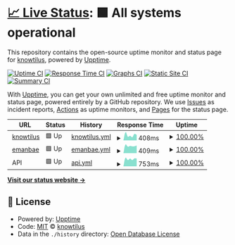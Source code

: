 # [📈 Live Status](https://knowtilus.github.io/upptime): <!--live status--> **🟩 All systems operational**

This repository contains the open-source uptime monitor and status page for [knowtilus](https://knowtilus.github.io/upptime), powered by [Upptime](https://github.com/upptime/upptime).

[![Uptime CI](https://github.com/knowtilus/upptime/workflows/Uptime%20CI/badge.svg)](https://github.com/knowtilus/upptime/actions?query=workflow%3A%22Uptime+CI%22)
[![Response Time CI](https://github.com/knowtilus/upptime/workflows/Response%20Time%20CI/badge.svg)](https://github.com/knowtilus/upptime/actions?query=workflow%3A%22Response+Time+CI%22)
[![Graphs CI](https://github.com/knowtilus/upptime/workflows/Graphs%20CI/badge.svg)](https://github.com/knowtilus/upptime/actions?query=workflow%3A%22Graphs+CI%22)
[![Static Site CI](https://github.com/knowtilus/upptime/workflows/Static%20Site%20CI/badge.svg)](https://github.com/knowtilus/upptime/actions?query=workflow%3A%22Static+Site+CI%22)
[![Summary CI](https://github.com/knowtilus/upptime/workflows/Summary%20CI/badge.svg)](https://github.com/knowtilus/upptime/actions?query=workflow%3A%22Summary+CI%22)

With [Upptime](https://upptime.js.org), you can get your own unlimited and free uptime monitor and status page, powered entirely by a GitHub repository. We use [Issues](https://github.com/knowtilus/upptime/issues) as incident reports, [Actions](https://github.com/knowtilus/upptime/actions) as uptime monitors, and [Pages](https://knowtilus.github.io/upptime) for the status page.

<!--start: status pages-->
<!-- This summary is generated by Upptime (https://github.com/upptime/upptime) -->
<!-- Do not edit this manually, your changes will be overwritten -->
<!-- prettier-ignore -->
| URL | Status | History | Response Time | Uptime |
| --- | ------ | ------- | ------------- | ------ |
| <img alt="" src="https://icons.duckduckgo.com/ip3/www.knowtil.us.ico" height="13"> [knowtilus](https://www.knowtil.us) | 🟩 Up | [knowtilus.yml](https://github.com/knowtilus/upptime/commits/HEAD/history/knowtilus.yml) | <details><summary><img alt="Response time graph" src="./graphs/knowtilus/response-time-week.png" height="20"> 408ms</summary><br><a href="https://status.knowtil.us/history/knowtilus"><img alt="Response time 661" src="https://img.shields.io/endpoint?url=https%3A%2F%2Fraw.githubusercontent.com%2Fknowtilus%2Fupptime%2FHEAD%2Fapi%2Fknowtilus%2Fresponse-time.json"></a><br><a href="https://status.knowtil.us/history/knowtilus"><img alt="24-hour response time 435" src="https://img.shields.io/endpoint?url=https%3A%2F%2Fraw.githubusercontent.com%2Fknowtilus%2Fupptime%2FHEAD%2Fapi%2Fknowtilus%2Fresponse-time-day.json"></a><br><a href="https://status.knowtil.us/history/knowtilus"><img alt="7-day response time 408" src="https://img.shields.io/endpoint?url=https%3A%2F%2Fraw.githubusercontent.com%2Fknowtilus%2Fupptime%2FHEAD%2Fapi%2Fknowtilus%2Fresponse-time-week.json"></a><br><a href="https://status.knowtil.us/history/knowtilus"><img alt="30-day response time 535" src="https://img.shields.io/endpoint?url=https%3A%2F%2Fraw.githubusercontent.com%2Fknowtilus%2Fupptime%2FHEAD%2Fapi%2Fknowtilus%2Fresponse-time-month.json"></a><br><a href="https://status.knowtil.us/history/knowtilus"><img alt="1-year response time 655" src="https://img.shields.io/endpoint?url=https%3A%2F%2Fraw.githubusercontent.com%2Fknowtilus%2Fupptime%2FHEAD%2Fapi%2Fknowtilus%2Fresponse-time-year.json"></a></details> | <details><summary><a href="https://status.knowtil.us/history/knowtilus">100.00%</a></summary><a href="https://status.knowtil.us/history/knowtilus"><img alt="All-time uptime 99.90%" src="https://img.shields.io/endpoint?url=https%3A%2F%2Fraw.githubusercontent.com%2Fknowtilus%2Fupptime%2FHEAD%2Fapi%2Fknowtilus%2Fuptime.json"></a><br><a href="https://status.knowtil.us/history/knowtilus"><img alt="24-hour uptime 100.00%" src="https://img.shields.io/endpoint?url=https%3A%2F%2Fraw.githubusercontent.com%2Fknowtilus%2Fupptime%2FHEAD%2Fapi%2Fknowtilus%2Fuptime-day.json"></a><br><a href="https://status.knowtil.us/history/knowtilus"><img alt="7-day uptime 100.00%" src="https://img.shields.io/endpoint?url=https%3A%2F%2Fraw.githubusercontent.com%2Fknowtilus%2Fupptime%2FHEAD%2Fapi%2Fknowtilus%2Fuptime-week.json"></a><br><a href="https://status.knowtil.us/history/knowtilus"><img alt="30-day uptime 99.88%" src="https://img.shields.io/endpoint?url=https%3A%2F%2Fraw.githubusercontent.com%2Fknowtilus%2Fupptime%2FHEAD%2Fapi%2Fknowtilus%2Fuptime-month.json"></a><br><a href="https://status.knowtil.us/history/knowtilus"><img alt="1-year uptime 99.98%" src="https://img.shields.io/endpoint?url=https%3A%2F%2Fraw.githubusercontent.com%2Fknowtilus%2Fupptime%2FHEAD%2Fapi%2Fknowtilus%2Fuptime-year.json"></a></details>
| <img alt="" src="https://icons.duckduckgo.com/ip3/www.emanbae.com.ico" height="13"> [emanbae](https://www.emanbae.com) | 🟩 Up | [emanbae.yml](https://github.com/knowtilus/upptime/commits/HEAD/history/emanbae.yml) | <details><summary><img alt="Response time graph" src="./graphs/emanbae/response-time-week.png" height="20"> 409ms</summary><br><a href="https://status.knowtil.us/history/emanbae"><img alt="Response time 430" src="https://img.shields.io/endpoint?url=https%3A%2F%2Fraw.githubusercontent.com%2Fknowtilus%2Fupptime%2FHEAD%2Fapi%2Femanbae%2Fresponse-time.json"></a><br><a href="https://status.knowtil.us/history/emanbae"><img alt="24-hour response time 425" src="https://img.shields.io/endpoint?url=https%3A%2F%2Fraw.githubusercontent.com%2Fknowtilus%2Fupptime%2FHEAD%2Fapi%2Femanbae%2Fresponse-time-day.json"></a><br><a href="https://status.knowtil.us/history/emanbae"><img alt="7-day response time 409" src="https://img.shields.io/endpoint?url=https%3A%2F%2Fraw.githubusercontent.com%2Fknowtilus%2Fupptime%2FHEAD%2Fapi%2Femanbae%2Fresponse-time-week.json"></a><br><a href="https://status.knowtil.us/history/emanbae"><img alt="30-day response time 426" src="https://img.shields.io/endpoint?url=https%3A%2F%2Fraw.githubusercontent.com%2Fknowtilus%2Fupptime%2FHEAD%2Fapi%2Femanbae%2Fresponse-time-month.json"></a><br><a href="https://status.knowtil.us/history/emanbae"><img alt="1-year response time 427" src="https://img.shields.io/endpoint?url=https%3A%2F%2Fraw.githubusercontent.com%2Fknowtilus%2Fupptime%2FHEAD%2Fapi%2Femanbae%2Fresponse-time-year.json"></a></details> | <details><summary><a href="https://status.knowtil.us/history/emanbae">100.00%</a></summary><a href="https://status.knowtil.us/history/emanbae"><img alt="All-time uptime 99.98%" src="https://img.shields.io/endpoint?url=https%3A%2F%2Fraw.githubusercontent.com%2Fknowtilus%2Fupptime%2FHEAD%2Fapi%2Femanbae%2Fuptime.json"></a><br><a href="https://status.knowtil.us/history/emanbae"><img alt="24-hour uptime 100.00%" src="https://img.shields.io/endpoint?url=https%3A%2F%2Fraw.githubusercontent.com%2Fknowtilus%2Fupptime%2FHEAD%2Fapi%2Femanbae%2Fuptime-day.json"></a><br><a href="https://status.knowtil.us/history/emanbae"><img alt="7-day uptime 100.00%" src="https://img.shields.io/endpoint?url=https%3A%2F%2Fraw.githubusercontent.com%2Fknowtilus%2Fupptime%2FHEAD%2Fapi%2Femanbae%2Fuptime-week.json"></a><br><a href="https://status.knowtil.us/history/emanbae"><img alt="30-day uptime 100.00%" src="https://img.shields.io/endpoint?url=https%3A%2F%2Fraw.githubusercontent.com%2Fknowtilus%2Fupptime%2FHEAD%2Fapi%2Femanbae%2Fuptime-month.json"></a><br><a href="https://status.knowtil.us/history/emanbae"><img alt="1-year uptime 100.00%" src="https://img.shields.io/endpoint?url=https%3A%2F%2Fraw.githubusercontent.com%2Fknowtilus%2Fupptime%2FHEAD%2Fapi%2Femanbae%2Fuptime-year.json"></a></details>
| <img alt="" src="https://icons.duckduckgo.com/ip3/null.ico" height="13"> API | 🟩 Up | [api.yml](https://github.com/knowtilus/upptime/commits/HEAD/history/api.yml) | <details><summary><img alt="Response time graph" src="./graphs/api/response-time-week.png" height="20"> 753ms</summary><br><a href="https://status.knowtil.us/history/api"><img alt="Response time 745" src="https://img.shields.io/endpoint?url=https%3A%2F%2Fraw.githubusercontent.com%2Fknowtilus%2Fupptime%2FHEAD%2Fapi%2Fapi%2Fresponse-time.json"></a><br><a href="https://status.knowtil.us/history/api"><img alt="24-hour response time 792" src="https://img.shields.io/endpoint?url=https%3A%2F%2Fraw.githubusercontent.com%2Fknowtilus%2Fupptime%2FHEAD%2Fapi%2Fapi%2Fresponse-time-day.json"></a><br><a href="https://status.knowtil.us/history/api"><img alt="7-day response time 753" src="https://img.shields.io/endpoint?url=https%3A%2F%2Fraw.githubusercontent.com%2Fknowtilus%2Fupptime%2FHEAD%2Fapi%2Fapi%2Fresponse-time-week.json"></a><br><a href="https://status.knowtil.us/history/api"><img alt="30-day response time 766" src="https://img.shields.io/endpoint?url=https%3A%2F%2Fraw.githubusercontent.com%2Fknowtilus%2Fupptime%2FHEAD%2Fapi%2Fapi%2Fresponse-time-month.json"></a><br><a href="https://status.knowtil.us/history/api"><img alt="1-year response time 748" src="https://img.shields.io/endpoint?url=https%3A%2F%2Fraw.githubusercontent.com%2Fknowtilus%2Fupptime%2FHEAD%2Fapi%2Fapi%2Fresponse-time-year.json"></a></details> | <details><summary><a href="https://status.knowtil.us/history/api">100.00%</a></summary><a href="https://status.knowtil.us/history/api"><img alt="All-time uptime 99.98%" src="https://img.shields.io/endpoint?url=https%3A%2F%2Fraw.githubusercontent.com%2Fknowtilus%2Fupptime%2FHEAD%2Fapi%2Fapi%2Fuptime.json"></a><br><a href="https://status.knowtil.us/history/api"><img alt="24-hour uptime 100.00%" src="https://img.shields.io/endpoint?url=https%3A%2F%2Fraw.githubusercontent.com%2Fknowtilus%2Fupptime%2FHEAD%2Fapi%2Fapi%2Fuptime-day.json"></a><br><a href="https://status.knowtil.us/history/api"><img alt="7-day uptime 100.00%" src="https://img.shields.io/endpoint?url=https%3A%2F%2Fraw.githubusercontent.com%2Fknowtilus%2Fupptime%2FHEAD%2Fapi%2Fapi%2Fuptime-week.json"></a><br><a href="https://status.knowtil.us/history/api"><img alt="30-day uptime 100.00%" src="https://img.shields.io/endpoint?url=https%3A%2F%2Fraw.githubusercontent.com%2Fknowtilus%2Fupptime%2FHEAD%2Fapi%2Fapi%2Fuptime-month.json"></a><br><a href="https://status.knowtil.us/history/api"><img alt="1-year uptime 100.00%" src="https://img.shields.io/endpoint?url=https%3A%2F%2Fraw.githubusercontent.com%2Fknowtilus%2Fupptime%2FHEAD%2Fapi%2Fapi%2Fuptime-year.json"></a></details>

<!--end: status pages-->

[**Visit our status website →**](https://knowtilus.github.io/upptime)

## 📄 License

- Powered by: [Upptime](https://github.com/upptime/upptime)
- Code: [MIT](./LICENSE) © [knowtilus](https://knowtilus.github.io/upptime)
- Data in the `./history` directory: [Open Database License](https://opendatacommons.org/licenses/odbl/1-0/)
